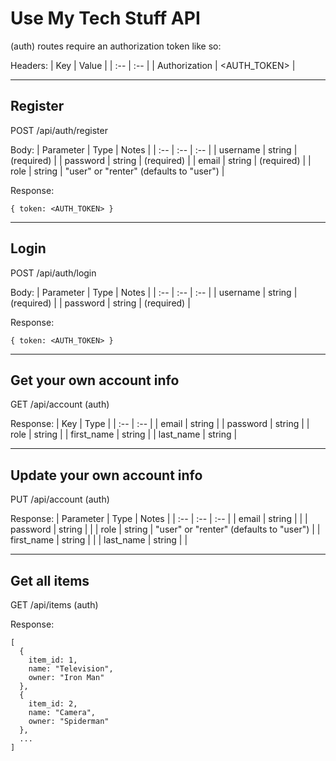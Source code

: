 # Use My Tech Stuff API

(auth) routes require an authorization token like so: 

Headers:
| Key | Value |
| :-- | :-- |
| Authorization | <AUTH_TOKEN> |

---

## Register

POST /api/auth/register

Body:
| Parameter | Type | Notes |
| :-- | :-- | :-- |
| username | string | (required) |
| password | string | (required) |
| email | string | (required) |
| role | string | "user" or "renter" (defaults to "user") |

Response:
```
{ token: <AUTH_TOKEN> }
```

---

## Login

POST /api/auth/login

Body:
| Parameter | Type | Notes |
| :-- | :-- | :-- |
| username | string | (required) |
| password | string | (required) |

Response:
```
{ token: <AUTH_TOKEN> }
```

---

## Get your own account info

GET /api/account (auth)

Response:
| Key | Type |
| :-- | :-- |
| email | string |
| password | string |
| role | string |
| first_name | string |
| last_name | string |

---

## Update your own account info

PUT /api/account (auth)

Response:
| Parameter | Type | Notes |
| :-- | :-- | :-- |
| email | string | |
| password | string | |
| role | string | "user" or "renter" (defaults to "user") |
| first_name | string | |
| last_name | string | |

---

## Get all items

GET /api/items (auth)

Response:
```
[
  {
    item_id: 1,
    name: "Television",
    owner: "Iron Man"
  },
  {
    item_id: 2,
    name: "Camera",
    owner: "Spiderman"
  },
  ...
]
```


